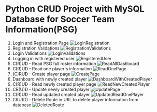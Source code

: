 # Python CRUD Project with MySQL Database for Soccer Team Information(PSG)
1) Login and Registration Page
![LoginRegistration](https://user-images.githubusercontent.com/97121026/166856480-d722ec53-a58e-445c-abae-4e845ea58892.png)
2) Registration Validations
![RegistrationValidations](https://user-images.githubusercontent.com/97121026/166856487-81df17ca-cc8a-409c-ae57-6bdc52521d71.png)
3) Login Validations
![LoginValidations](https://user-images.githubusercontent.com/97121026/166856494-534e492d-a9bf-4521-8183-ae7d8e4953ea.png)
4) Logging in with registered user
![RegisteredUser](https://user-images.githubusercontent.com/97121026/166856504-5780a840-e31f-4792-956c-d6d554622993.png)
5) C(R)UD - Read PSG full roster information
![ReadAllDashboard](https://user-images.githubusercontent.com/97121026/166856614-43414166-3602-4726-87a6-b46adbd37c9d.png)
6) C(R)UD - Read one player's information
![ReadOnePage](https://user-images.githubusercontent.com/97121026/166856618-4bc0bfd6-9b58-4953-acd2-ed571da78257.png)
7) (C)RUD - Create player page
![CreatePage](https://user-images.githubusercontent.com/97121026/166856621-d3bdf103-b55c-4b51-8fab-4f237bf82326.png)
8) Dashboard with newly created player
![DashboardWithCreatedPlayer](https://user-images.githubusercontent.com/97121026/166856625-fbe43935-df89-41e3-8686-f0293104ef03.png)
9) C(R)UD - Read newly created player page
![ReadNewCreatedPlayer](https://user-images.githubusercontent.com/97121026/166856633-050e67cf-6e16-4345-bbb9-319466d69573.png)
10) CR(U)D - Update newly created player
![UpdatePage](https://user-images.githubusercontent.com/97121026/166856637-4e6dbd2b-3d60-4d79-9930-7dfa323aa719.png)
11) C(R)UD - Read updated created player
![UpdatedReadOnePlayer](https://user-images.githubusercontent.com/97121026/166856646-2aff397a-61d6-4432-9c0e-0f14f7384644.png)
12) CRU(D) - Delete Route in URL to delete player information from database
![DeletedRoute](https://user-images.githubusercontent.com/97121026/166856659-579066c1-f24f-4c68-b6e9-b07274cc29dc.png)
